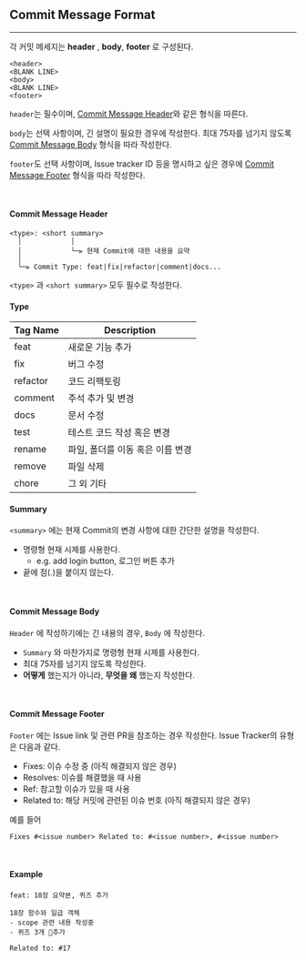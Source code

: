 ## Commit Message Format
---
각 커밋 메세지는 **header** , **body**, **footer** 로 구성된다.

```
<header>
<BLANK LINE>
<body>
<BLANK LINE>
<footer>
```

`header`는 필수이며, [Commit Message Header](#commit-header)와 같은 형식을 따른다.

`body`는 선택 사항이며, 긴 설명이 필요한 경우에 작성한다. 최대 75자를 넘기지 않도록 [Commit Message Body](#commit-body) 형식을 따라 작성한다.

`footer`도 선택 사항이며, Issue tracker ID 등을 명시하고 싶은 경우에 [Commit Message Footer](#commit-footer) 형식을 따라 작성한다.

</br>

#### <a name="commit-header"></a>Commit Message Header

```
<type>: <short summary>
  │            │
  │            └─⫸ 현재 Commit에 대한 내용을 요약
  │
  └─⫸ Commit Type: feat|fix|refactor|comment|docs...
```

`<type>` 과 `<short summary>` 모두 필수로 작성한다.

#### Type

|Tag Name|Description|
|---|---|
|feat|새로운 기능 추가|
|fix|버그 수정|
|refactor|코드 리팩토링|
|comment|주석 추가 및 변경|
|docs|문서 수정|
|test|테스트 코드 작성 혹은 변경|
|rename|파일, 폴더를 이동 혹은 이름 변경|
|remove|파일 삭제|
|chore|그 외 기타|

#### Summary

`<summary>` 에는 현재 Commit의 변경 사항에 대한 간단한 설명을 작성한다.

- 명령형 현재 시제를 사용한다.
	- e.g. add login button, 로그인 버튼 추가
- 끝에 점(.)을 붙이지 않는다.

</br>

#### <a name="commit-body"></a>Commit Message Body

`Header` 에 작성하기에는 긴 내용의 경우, `Body` 에 작성한다.

- `Summary` 와 마찬가지로 명령형 현재 시제를 사용한다.
- 최대 75자를 넘기지 않도록 작성한다.
- **어떻게** 했는지가 아니라, **무엇을 왜** 했는지 작성한다.

</br>

#### <a name="commit-footer"></a>Commit Message Footer

`Footer` 에는 Issue link 및 관련 PR을 참조하는 경우 작성한다.
Issue Tracker의 유형은 다음과 같다.
- Fixes: 이슈 수정 중 (아직 해결되지 않은 경우)
- Resolves: 이슈를 해결했을 때 사용
- Ref: 참고할 이슈가 있을 때 사용
- Related to: 해당 커밋에 관련된 이슈 번호 (아직 해결되지 않은 경우)

예를 들어
```
Fixes #<issue number> Related to: #<issue number>, #<issue number>
```

</br>

#### Example

```
feat: 18장 요약본, 퀴즈 추가

18장 함수와 일급 객체
- scope 관련 내용 작성중
- 퀴즈 3개 추가

Related to: #17
```
